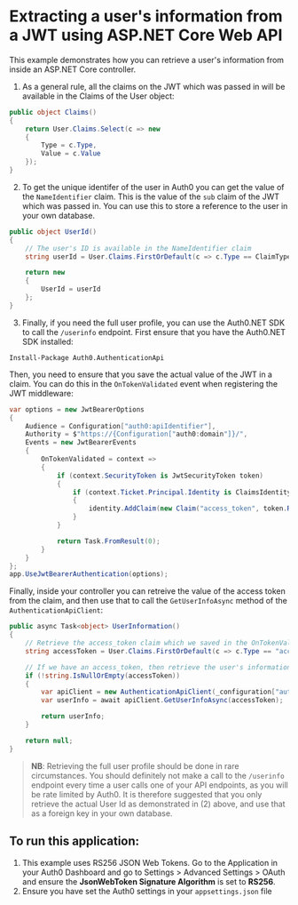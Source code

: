 # Extracting a user's information from a JWT using ASP.NET Core Web API

This example demonstrates how you can retrieve a user's information from inside an ASP.NET Core controller. 

1. As a general rule, all the claims on the JWT which was passed in will be available in the Claims of the User object:

```csharp
public object Claims()
{
    return User.Claims.Select(c => new
    {
        Type = c.Type,
        Value = c.Value
    });
}
```

2. To get the unique identifer of the user in Auth0 you can get the value of the `NameIdentifier` claim. This is the value of the `sub` claim of the JWT which was passed in. You can use this to store a reference to the user in your own database.

```csharp
public object UserId()
{
    // The user's ID is available in the NameIdentifier claim
    string userId = User.Claims.FirstOrDefault(c => c.Type == ClaimTypes.NameIdentifier).Value;

    return new
    {
        UserId = userId
    };
}
```

3. Finally, if you need the full user profile, you can use the Auth0.NET SDK to call the `/userinfo` endpoint. First ensure that you have the Auth0.NET SDK installed:

```text
Install-Package Auth0.AuthenticationApi
```

Then, you need to ensure that you save the actual value of the JWT in a claim. You can do this in the `OnTokenValidated` event when registering the JWT middleware:

```csharp
var options = new JwtBearerOptions
{
    Audience = Configuration["auth0:apiIdentifier"],
    Authority = $"https://{Configuration["auth0:domain"]}/",
    Events = new JwtBearerEvents
    {
        OnTokenValidated = context =>
        {
            if (context.SecurityToken is JwtSecurityToken token)
            {
                if (context.Ticket.Principal.Identity is ClaimsIdentity identity)
                {
                    identity.AddClaim(new Claim("access_token", token.RawData));
                }
            }

            return Task.FromResult(0);
        }
    }
};
app.UseJwtBearerAuthentication(options);
```

Finally, inside your controller you can retreive the value of the access token from the claim, and then use that to call the `GetUserInfoAsync` method of the `AuthenticationApiClient`:

```csharp
public async Task<object> UserInformation()
{
    // Retrieve the access_token claim which we saved in the OnTokenValidated event
    string accessToken = User.Claims.FirstOrDefault(c => c.Type == "access_token").Value;

    // If we have an access_token, then retrieve the user's information
    if (!string.IsNullOrEmpty(accessToken))
    {
        var apiClient = new AuthenticationApiClient(_configuration["auth0:domain"]);
        var userInfo = await apiClient.GetUserInfoAsync(accessToken);

        return userInfo;
    }

    return null;
}
```

> **NB**: Retrieving the full user profile should be done in rare circumstances. You should definitely not make a call to the `/userinfo` endpoint every time a user calls one of your API endpoints, as you will be rate limited by Auth0. It is therefore suggested that you only retrieve the actual User Id as demonstrated in (2) above, and use that as a foreign key in your own database.

## To run this application:

1. This example uses RS256 JSON Web Tokens. Go to the Application in your Auth0 Dashboard and go to Settings > Advanced Settings > OAuth and ensure the **JsonWebToken Signature Algorithm** is set to **RS256**.
2. Ensure you have set the Auth0 settings in your `appsettings.json` file
